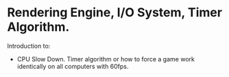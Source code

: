 # Rendering Engine, I/O System, Timer Algorithm.

Introduction to:
 - CPU Slow Down. Timer algorithm or how to force a game work identically on all computers
  with 60fps.
